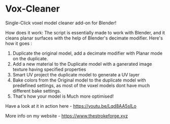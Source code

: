 # Vox-Cleaner
Single-Click voxel model cleaner add-on for Blender!

How does it work:
The script is essentially made to work with Blender, and it cleans planar surfaces with the help of Blender's decimate modifier. 
Here's how it goes :

1. Duplicate the original model, add a decimate modifier with Planar mode on the duplicate.
2. Add a new material to the Duplicate model with a ganerated image texture having specified properties
3. Smart UV project the duplicate model to generate a UV layer
4. Bake colors from the Original model to the duplicate model with predefined settings, as most of the voxel models dont have much different bake settings.
5. That's how your model is Much more optimised!


Have a look at it in action here - 
https://youtu.be/Lqd8AA5sILo

More info on my website -
https://www.thestrokeforge.xyz



